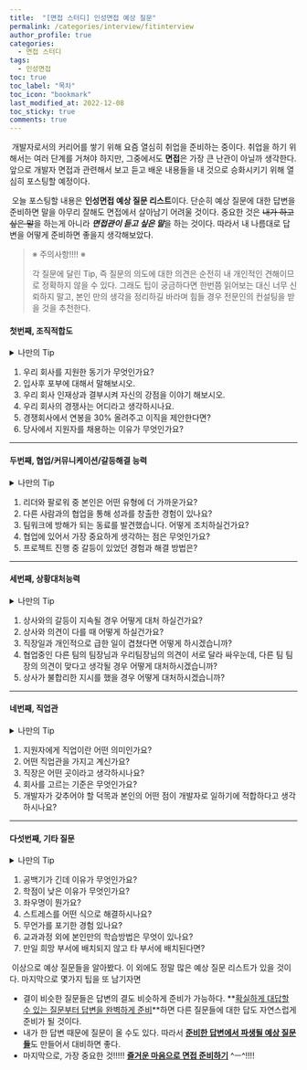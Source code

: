 ```yaml
---
title:  "[면접 스터디] 인성면접 예상 질문"
permalink: /categories/interview/fitinterview
author_profile: true
categories:
  - 면접 스터디
tags:
  - 인성면접
toc: true
toc_label: "목차"
toc_icon: "bookmark"
last_modified_at: 2022-12-08
toc_sticky: true 
comments: true
---
```


​	개발자로서의 커리어를 쌓기 위해 요즘 열심히 취업을 준비하는 중이다. 취업을 하기 위해서는 여러 단계를 거쳐야 하지만, 그중에서도 **면접**은 가장 큰 난관이 아닐까 생각한다. 앞으로 개발자 면접과 관련해서 보고 듣고 배운 내용들을 내 것으로 승화시키기 위해 열심히 포스팅할 예정이다. 

​	오늘 포스팅할 내용은 **인성면접 예상 질문 리스트**이다. 단순히 예상 질문에 대한 답변을 준비하면 말을 아무리 잘해도 면접에서 살아남기 어려울 것이다. 중요한 것은 ~~내가 하고 싶은 말~~을 하는게 아니라 ***면접관이 듣고 싶은 말***을 하는 것이다. 따라서 내 나름대로 답변을 어떻게 준비하면 좋을지 생각해보았다.



> ※ 주의사항!!!! ※ 
>
> 각 질문에 달린 Tip, 즉 질문의 의도에 대한 의견은 순전히 내 개인적인 견해이므로 정확하지 않을 수 있다. 그래도 팁이 궁금하다면 한번쯤 읽어보는 대신 너무 신뢰하지 말고, 본인 만의 생각을 정리하길 바라며 힘들 경우 전문인의 컨설팅을 받을 것을 추천한다.



#### 첫번째, 조직적합도

<details>
<summary>나만의 Tip</summary>
<div markdown="1">
해당 기업에 대해 지원자가 얼마나 알고 있는지, 얼마만큼 관심이 있는지 점검하기 위한 질문이 대부분인 것 같다. 지원 동기, 입사후 포부, 경쟁사, 인재상 등 모두 해당 기업에 대해 이해(인재상, 주력 사업 등)한 뒤 대답을 준비한다면 그리 어렵지 않을 것이다. 내가 이 회사에 가고 싶은 이유는 무엇인가?에 대한 주관을 확실하게 세우자.
</div>
</details>

1. 우리 회사를 지원한 동기가 무엇인가요?
2. 입사후 포부에 대해서 말해보시오.
3. 우리 회사 인재상과 결부시켜 자신의 강점을 이야기 해보시오.
4. 우리 회사의 경쟁사는 어디라고 생각하시나요.
5. 경쟁회사에서 연봉을 30% 올려주고 이직을 제안한다면?
6. 당사에서 지원자를 채용하는 이유가 무엇인가요?



----

#### 두번째, 협업/커뮤니케이션/갈등해결 능력

<details>
<summary>나만의 Tip</summary>
<div markdown="1">
아래 유형과 같은 질문들은, 추상적으로 대답하면 망하기 쉬운 주제들이다. 실제로 겪었던 경험을 구체적으로 이야기 하는 것이 중요하다. 협업 과정에서 어떤 일이 있었는지, 나의 핵심적인 역할은 무엇이었는지, 어떤 성과가 있었는 지를 명확하게 이야기 하는 것이 중요하다. 그런 일들을 통해 성장한 모습까지 이야기해 준다면 베스트 아닐까?
</div>
</details>

1. 리더와 팔로워 중 본인은 어떤 유형에 더 가까운가요?
2. 다른 사람과의 협업을 통해 성과를 창출한 경험이 있나요?
3. 팀워크에 방해가 되는 동료를 발견했습니다. 어떻게 조치하실건가요?
4. 협업에 있어서 가장 중요하게 생각하는 점은 무엇인가요?
5. 프로젝트 진행 중 갈등이 있었던 경험과 해결 방법은?



----

#### 세번째, 상황대처능력

<details>
<summary>나만의 Tip</summary>
<div markdown="1">
실제로 입사 후 겪게 될 일에 대해 어떻게 대처할지에 대한 방법을 묻는 것 같은데, 이런 대처능력같은 경우는 어떻게 대답해야 할지 사실 나도 쉽지않다.. 현장을 경험해본적이 많이 없기 때문에.. 다만 프로젝트를 통해서 겪은 경험들을 토대로 최대한 갈등을 해결하기 위한 방향으로 이야기를 준비해야 겠다.
</div>
</details>

1. 상사와의 갈등이 지속될 경우 어떻게 대처 하실건가요?
2. 상사와 의견이 다를 때 어떻게 하실건가요?
3. 직장일과 개인적으로 급한 일이 겹쳤다면 어떻게 하시겠습니까?
4. 협업중인 다른 팀의 팀장님과 우리팀장님의 의견이 서로 달라 싸우눈데, 다른 팀 팀장의 의견이 맞다고 생각될 경우 어떻게 대처하시겠습니까?
5. 상사가 불합리한 지시를 했을 경우 어떻게 대처하시겠습니까?



----

#### 네번째, 직업관

<details>
<summary>나만의 Tip</summary>
<div markdown="1">
직업이나 가치관 등에 대해서 이야기 할 때 중요한 점은 내가 이 회사에서 맡게 될 직무와 연관지어서 이야기해야 한다는 점이다. 내가 이 기업에서 맡게될 역할이 일단은 나의 직업이 될텐데, 그와 동떨어진 이야기를 하게 된다면 아무래도 감점이 되지 않을까 생각한다.
</div>
</details>

1. 지원자에게 직업이란 어떤 의미인가요?
2. 어떤 직업관을 가지고 계신가요?
3. 직장은 어떤 곳이라고 생각하시나요?
4. 회사를 고르는 기준은 무엇인가요?
5. 개발자가 갖추어야 할 덕목과 본인의 어떤 점이 개발자로 일하기에 적합하다고 생각하시나요?



----

#### 다섯번째, 기타 질문

<details>
<summary>나만의 Tip</summary>
<div markdown="1">
아래 질문들에 대한 답변을 할 때 가장 중요한 것은, 나의 답변 자체에 부정적인 부분이 있으면 안된다는 점인 것 같다. 질문 자체에 부정적인 느낌이 있더라도, 긍정적이면서도 발전가능성이 보이는 답변을 준비하고 그 안에서 성장한 경험이나 입사를 하기 위한 노력들을 적어주면 좋을 것 같다.
</div>
</details>

1. 공백기가 긴데 이유가 무엇인가요?
2. 학점이 낮은 이유가 무엇인가요?
3. 좌우명이 뭔가요?
4. 스트레스를 어떤 식으로 해결하시나요?
5. 무언가를 포기한 경험 있나요?
6. 교과과정 외에 본인만의 학습방법은 무엇이 있나요?
7. 만일 희망 부서에 배치되지 않고 타 부서에 배치된다면?





​	이상으로 예상 질문들을 알아봤다. 이 외에도 정말 많은 예상 질문 리스트가 있을 것이다. 마지막으로 몇가지 팁을 또 남기자면

- 결이 비슷한 질문들은 답변의 결도 비슷하게 준비가 가능하다. **<u>확실하게 대답할 수 있는 질문부터 답변을 완벽하게 준비</u>**하면 다른 질문들에 대한 답도 자연스럽게 준비가 될 것이다.
- 내가 한 답변 때문에 질문이 올 수도 있다. 따라서 <u>**준비한 답변에서 파생될 예상 질문들**</u>도 만들어서 대비하면 좋다.
- 마지막으로, 가장 중요한 것!!!!! **<u>즐거운 마음으로 면접 준비하기</u>** ^ㅡ^!!!!